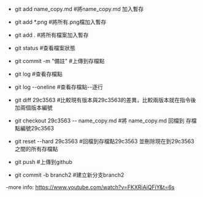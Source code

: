 - git add name_copy.md   #將name_copy.md 加入暫存
 
- git add *.png   #將所有.png檔加入暫存
 
- git add .   #將所有檔案加入暫存

- git status   #查看檔案狀態

- git commit -m "備註"   #上傳到存檔點

- git log   #查看存檔點

- git log --oneline   #查看存檔點--逐行

- git diff 29c3563   #比較現有版本與29c3563的差異，比較兩版本就在指令後加兩個版本編號

- git checkout 29c3563 -- name_copy.md   #將 name_copy.md 回檔到 存檔點編號29c3563 

- git reset --hard 29c3563   #回檔到存檔點29c3563 並刪除現在到29c3563 之間的所有存檔點

- git push   #上傳到github

- git commit -b branch2   #建立新分支branch2

-more info: https://www.youtube.com/watch?v=FKXRiAiQFiY&t=6s